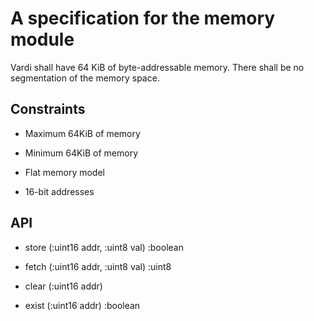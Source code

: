 # A specification for the memory module

Vardi shall have 64 KiB of byte-addressable memory. There shall be no segmentation of the memory space. 

## Constraints

* Maximum 64KiB of memory

* Minimum 64KiB of memory

* Flat memory model

* 16-bit addresses

## API

* store (:uint16 addr, :uint8 val) :boolean

* fetch (:uint16 addr, :uint8 val) :uint8

* clear (:uint16 addr)

* exist (:uint16 addr) :boolean
